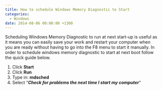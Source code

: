 ```yaml
---
title: How to schedule Windows Memory Diagnostic to Start
categories:
  - Windows
date: 2014-08-06 00:00:00 +1300
---
```


Scheduling Windows Memory Diagnostic to run at next start-up is useful as it means you can easily save your work and restart your computer when you are ready without having to go into the F8 menu to start it manually. In order to schedule windows memory diagnostic to start at next boot follow the quick guide below.

  1. Click **Start**
  2. Click **Run**
  3. Type in: **mdsched**
  4. Select &#8220;_**Check for problems the next time I start my computer**_&#8220;
